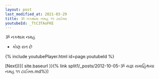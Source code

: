 ```yaml
---
layout: post
last_modified_at: 2021-03-29
title: ૐ નકથામ નમહ ૧૧ ટાઈમ્સ
youtubeId: _TtC3TAoFKE
---
```

 
 
 ૐ નકથામ નમહ  
 
 -  કોણ રાત છે 
 
  
 
  
 
 
 
 
 
 


{% include youtubePlayer.html id=page.youtubeId %}
 
[Next]({{ site.baseurl }}{% link  split1/_posts/2012-10-05-ૐ યજ્ઞ સમાહિથયા નમહ ૧૧ ટાઈમ્સ.md%})
 
